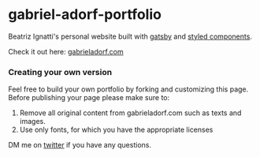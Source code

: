 # gabriel-adorf-portfolio
Beatriz Ignatti's personal website built with [gatsby](https://github.com/gatsbyjs/gatsby) and [styled components](https://github.com/styled-components/styled-components).

Check it out here: [gabrieladorf.com](https://gabrieladorf.com)

### Creating your own version

Feel free to build your own portfolio by forking and customizing this page.
Before publishing your page please make sure to:

1. Remove all original content from gabrieladorf.com such as texts and images.
2. Use only fonts, for which you have the appropriate licenses

DM me on [twitter](https://twitter.com/gabdorf) if you have any questions.
